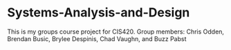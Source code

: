 # Systems-Analysis-and-Design
This is my groups course project for CIS420. Group members: Chris Odden, Brendan Busic, Brylee Despinis, Chad Vaughn, and Buzz Pabst 
